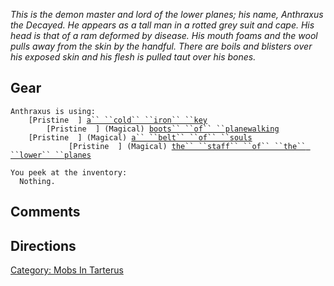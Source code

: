 *This is the demon master and lord of the lower planes; his name,
Anthraxus the Decayed. He appears as a tall man in a rotted grey suit
and cape. His head is that of a ram deformed by disease. His mouth foams
and the wool pulls away from the skin by the handful. There are boils
and blisters over his exposed skin and his flesh is pulled taut over his
bones.*

## Gear

`Anthraxus is using:`  
`  `<worn around neck>`  [Pristine  ] `[`a`` ``cold`` ``iron`` ``key`](a_cold_iron_key "wikilink")  
`  `<worn on feet>`      [Pristine  ] (Magical) `[`boots`` ``of`` ``planewalking`](Boots_of_Planewalking.md "wikilink")  
`  `<worn about waist>`  [Pristine  ] (Magical) `[`a`` ``belt`` ``of`` ``souls`](Belt_of_Souls.md "wikilink")  
`  `<wielded>`           [Pristine  ] (Magical) `[`the`` ``staff`` ``of`` ``the`` ``lower`` ``planes`](Staff_Of_The_Lower_Planes.md "wikilink")

`You peek at the inventory:`  
`  Nothing.`

## Comments

## Directions

[Category: Mobs In Tarterus](Category:_Mobs_In_Tarterus "wikilink")
